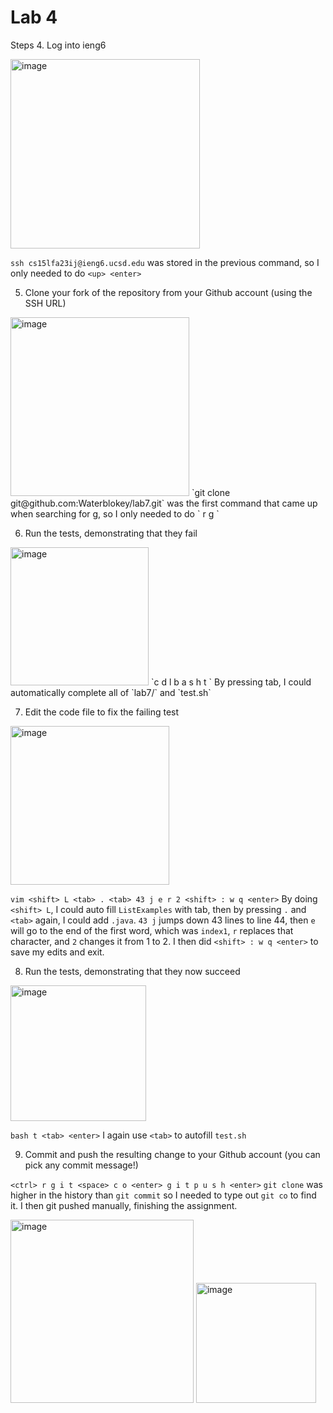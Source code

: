 # Lab 4

Steps
4. Log into ieng6

<img width="303" alt="image" src="https://github.com/Waterblokey/cse15l-lab-reports/assets/118576768/d9da77e2-e03c-4630-9dd1-715f4c37ea29">

`ssh cs15lfa23ij@ieng6.ucsd.edu` was stored in the previous command, so I only needed to do `<up> <enter> `

5. Clone your fork of the repository from your Github account (using the SSH URL)
<img width="286" alt="image" src="https://github.com/Waterblokey/cse15l-lab-reports/assets/118576768/c1a60b90-4341-4c2b-b16d-3bba43654544">
`git clone git@github.com:Waterblokey/lab7.git` was the first command that came up when searching for g, so I only needed to do `<ctrl> r g <enter>`


6. Run the tests, demonstrating that they fail
<img width="221" alt="image" src="https://github.com/Waterblokey/cse15l-lab-reports/assets/118576768/d3416c20-8e09-4aa8-af7a-88ce14a79ad6">
`c d <space> l <tab> <enter> b a s h t <tab> <enter>` By pressing tab, I could automatically complete all of `lab7/` and `test.sh`

7. Edit the code file to fix the failing test
<img width="254" alt="image" src="https://github.com/Waterblokey/cse15l-lab-reports/assets/118576768/d9ed0f65-253b-4aed-82d6-9abe8fafd495">

`vim <shift> L <tab> . <tab> 43 j e r 2 <shift> : w q <enter>` By doing `<shift> L`, I could auto fill `ListExamples` with tab, then by pressing `.` and `<tab>` again, I could add `.java`. `43 j` jumps down 43 lines to line 44, then `e` will go to the end of the first word, which was `index1`, `r` replaces that character, and `2` changes it from 1 to 2. I then did `<shift> : w q <enter>` to save my edits and exit.

8. Run the tests, demonstrating that they now succeed
<img width="217" alt="image" src="https://github.com/Waterblokey/cse15l-lab-reports/assets/118576768/081aa626-e063-479e-9d63-287622eb9e7c">

`bash t <tab> <enter>` I again use `<tab>` to autofill `test.sh`

9. Commit and push the resulting change to your Github account (you can pick any commit message!)
    
`<ctrl> r g i t <space> c o <enter> g i t p u s h <enter>` `git clone` was higher in the history than `git commit` so I needed to type out `git co` to find it. I then git pushed manually, finishing the assignment.

<img width="293" alt="image" src="https://github.com/Waterblokey/cse15l-lab-reports/assets/118576768/b77ee98d-3b96-4676-b732-cf930e1c77c9">
<img width="192" alt="image" src="https://github.com/Waterblokey/cse15l-lab-reports/assets/118576768/c95b3763-3afe-425f-905a-c5e132f80509">
